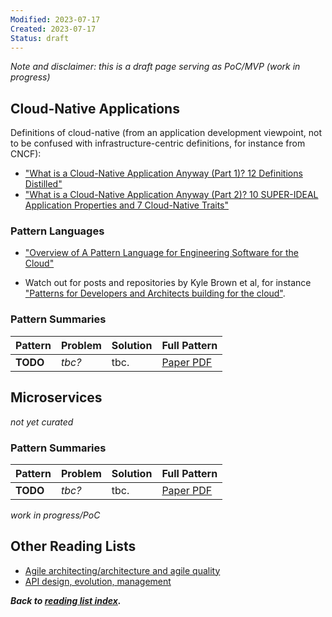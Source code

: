 ```yaml
---
Modified: 2023-07-17
Created: 2023-07-17
Status: draft
--- 
```


<!-- *Reading List #3* -->
*Note and disclaimer: this is a draft page serving as PoC/MVP (work in progress)*

## Cloud-Native Applications

Definitions of cloud-native (from an application development viewpoint, not to be confused with infrastructure-centric definitions, for instance from CNCF):

* ["What is a Cloud-Native Application Anyway (Part 1)? 12 Definitions Distilled"](https://medium.com/olzzio/what-is-a-cloud-native-application-anyway-part-1-8241e9c71a62)
* ["What is a Cloud-Native Application Anyway (Part 2)? 10 SUPER-IDEAL Application Properties and 7 Cloud-Native Traits"](https://medium.com/olzzio/what-is-a-cloud-native-application-anyway-part-2-f0e88c3caacb)

### Pattern Languages 

* ["Overview of A Pattern Language for Engineering Software for the Cloud"](https://hillside.net/plop/2018/papers/proceedings/papers/04-sousa.pdf)
<!--  * "TODO" -->
* Watch out for posts and repositories by Kyle Brown et al, for instance ["Patterns for Developers and Architects building for the cloud"](https://kgb1001001.github.io/cloudadoptionpatterns/).

### Pattern Summaries

|Pattern|Problem|Solution|Full Pattern|
|-|-|-|-|
|**TODO**|*tbc?*|tbc.|[Paper PDF]()|


## Microservices 

*not yet curated*

<!--
* []()
  * "TODO" 
-->

### Pattern Summaries

|Pattern|Problem|Solution|Full Pattern|
|-|-|-|-|
|**TODO**|*tbc?*|tbc.|[Paper PDF]()|

<!-- |**TODO**|*tbc?*|tbc.|[Paper PDF]()| -->

*work in progress/PoC*

## Other Reading Lists

* [Agile architecting/architecture and agile quality](./agile-architecture.md)
* [API design, evolution, management](./api-design.md)

***Back to [reading list index](/patterns/reading-lists/index.html).***